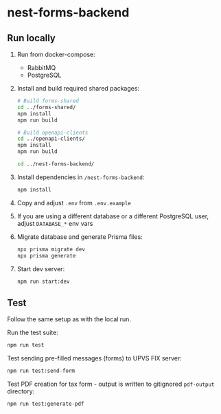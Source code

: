 # nest-forms-backend

## Run locally

1. Run from docker-compose:

   - RabbitMQ
   - PostgreSQL

2. Install and build required shared packages:

   ```bash
   # Build forms-shared
   cd ../forms-shared/
   npm install
   npm run build

   # Build openapi-clients
   cd ../openapi-clients/
   npm install
   npm run build

   cd ../nest-forms-backend/
   ```

3. Install dependencies in `/nest-forms-backend`:

   ```bash
   npm install
   ```

4. Copy and adjust `.env` from `.env.example`

5. If you are using a different database or a different PostgreSQL user, adjust `DATABASE_*` env vars

6. Migrate database and generate Prisma files:

   ```bash
   npx prisma migrate dev
   npx prisma generate
   ```

7. Start dev server:
   ```bash
   npm run start:dev
   ```

## Test

Follow the same setup as with the local run.

Run the test suite:

```bash
npm run test
```

Test sending pre-filled messages (forms) to UPVS FIX server:

```bash
npm run test:send-form
```

Test PDF creation for tax form - output is written to gitignored `pdf-output` directory:

```bash
npm run test:generate-pdf
```
